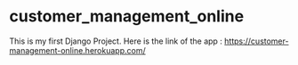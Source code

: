 # customer_management_online

This is my first Django Project.
Here is the link of the app : https://customer-management-online.herokuapp.com/
